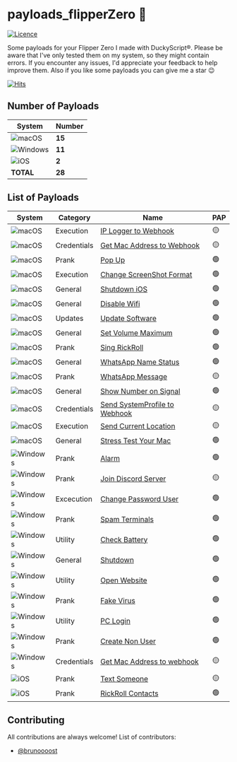 # payloads_flipperZero 🐬

[![Licence](https://img.shields.io/badge/Licence-GPLv3-%239e264c?style=for-the-badge)]([https://github.com/aleff-github/my-flipper-shits/blob/main/LICENCE](https://github.com/brunoooost/payloads_flipperZero/blob/main/LICENSE))


Some payloads for your Flipper Zero I made with DuckyScript®. Please be aware that I've only tested them on my system, so they might contain errors. If you encounter any issues, I'd appreciate your feedback to help improve them. Also if you like some payloads you can give me a star 😉

[![Hits](https://hits.seeyoufarm.com/api/count/incr/badge.svg?url=https%3A%2F%2Fgithub.com%2Fbrunoooost%2Fpayloads_flipperZero&count_bg=%235B3B90&title_bg=%23555555&icon=&icon_color=%23E7E7E7&title=views&edge_flat=false)](https://hits.seeyoufarm.com)



## Number of Payloads
|System|Number|
|--|--|
![macOS](https://img.shields.io/badge/mac%20os-000000?style=for-the-badge&logo=macos&logoColor=F0F0F0)|**15**|
|![Windows](https://img.shields.io/badge/Windows-0078D6?style=for-the-badge&logo=windows&logoColor=white)|**11**|
|![iOS](https://img.shields.io/badge/iOS-000000?style=for-the-badge&logo=ios&logoColor=white)|**2**|
|**TOTAL**|**28**|





## List of Payloads

|System|Category|Name|PAP|
|--|--|--|--|
![macOS](https://img.shields.io/badge/mac%20os-000000?style=for-the-badge&logo=macos&logoColor=F0F0F0)|Execution|[IP Logger to Webhook](https://github.com/brunoooost/payloads_flipperZero/tree/main/iOS/IPLogger-FlipZero)|🟡|
![macOS](https://img.shields.io/badge/mac%20os-000000?style=for-the-badge&logo=macos&logoColor=F0F0F0)|Credentials|[Get Mac Address to Webhook](https://github.com/brunoooost/payloads_flipperZero/tree/main/iOS/GetMacAddress-FlipZero)|🟡|
![macOS](https://img.shields.io/badge/mac%20os-000000?style=for-the-badge&logo=macos&logoColor=F0F0F0)|Prank|[Pop Up](https://github.com/brunoooost/payloads_flipperZero/tree/main/iOS/PopUp-FlipZero)|🟢|
![macOS](https://img.shields.io/badge/mac%20os-000000?style=for-the-badge&logo=macos&logoColor=F0F0F0)|Execution|[Change ScreenShot Format](https://github.com/brunoooost/payloads_flipperZero/tree/main/iOS/ChangeScreenshotFormat)|🟢|
![macOS](https://img.shields.io/badge/mac%20os-000000?style=for-the-badge&logo=macos&logoColor=F0F0F0)|General|[Shutdown iOS](https://github.com/brunoooost/payloads_flipperZero/tree/main/iOS/Shutdown-FlipZero)|🟢|
![macOS](https://img.shields.io/badge/mac%20os-000000?style=for-the-badge&logo=macos&logoColor=F0F0F0)|General|[Disable Wifi](https://github.com/brunoooost/payloads_flipperZero/tree/main/iOS/DisableWiFi-FlipZero)|🟢|
![macOS](https://img.shields.io/badge/mac%20os-000000?style=for-the-badge&logo=macos&logoColor=F0F0F0)|Updates|[Update Software](https://github.com/brunoooost/payloads_flipperZero/tree/main/iOS/UpadateSoftware-FlipZero)|🟢|
![macOS](https://img.shields.io/badge/mac%20os-000000?style=for-the-badge&logo=macos&logoColor=F0F0F0)|General|[Set Volume Maximum](https://github.com/brunoooost/payloads_flipperZero/tree/main/iOS/SetVolumeMax-FlipZero)|🟢|
![macOS](https://img.shields.io/badge/mac%20os-000000?style=for-the-badge&logo=macos&logoColor=F0F0F0)|Prank|[Sing RickRoll](https://github.com/brunoooost/payloads_flipperZero/tree/main/iOS/SingRickRoll-FlipZero)|🟢|
![macOS](https://img.shields.io/badge/mac%20os-000000?style=for-the-badge&logo=macos&logoColor=F0F0F0)|General|[WhatsApp Name Status](https://github.com/brunoooost/payloads_flipperZero/tree/main/iOS/ChangeNameWhatts-FlipZero)|🟢|
![macOS](https://img.shields.io/badge/mac%20os-000000?style=for-the-badge&logo=macos&logoColor=F0F0F0)|Prank|[WhatsApp Message ](https://github.com/brunoooost/payloads_flipperZero/tree/main/iOS/Send_WhatsApp-FlipZero)|🟡|
![macOS](https://img.shields.io/badge/mac%20os-000000?style=for-the-badge&logo=macos&logoColor=F0F0F0)|General|[Show Number on Signal](https://github.com/brunoooost/payloads_flipperZero/tree/main/iOS/ShowPhoneSignal-FlipZero)|🟢|
![macOS](https://img.shields.io/badge/mac%20os-000000?style=for-the-badge&logo=macos&logoColor=F0F0F0)|Credentials|[Send SystemProfile to Webhook](https://github.com/brunoooost/payloads_flipperZero/tree/main/iOS/SendSysInfo-FlipZero)|🟡|
![macOS](https://img.shields.io/badge/mac%20os-000000?style=for-the-badge&logo=macos&logoColor=F0F0F0)|Execution|[Send Current Location](https://github.com/brunoooost/payloads_flipperZero/tree/main/iOS/ShareCurrentLocation-FlipZero)|🟡|
![macOS](https://img.shields.io/badge/mac%20os-000000?style=for-the-badge&logo=macos&logoColor=F0F0F0)|General|[Stress Test Your Mac](https://github.com/brunoooost/payloads_flipperZero/tree/main/iOS/StressYourMac-FlipZero)|🟢|
|![Windows](https://img.shields.io/badge/Windows-0078D6?style=for-the-badge&logo=windows&logoColor=white)|Prank|[Alarm](https://github.com/brunoooost/payloads_flipperZero/tree/main/win/Alarm-FlipZero)|🟢|
![Windows](https://img.shields.io/badge/Windows-0078D6?style=for-the-badge&logo=windows&logoColor=white)|Prank|[Join Discord Server](https://github.com/brunoooost/payloads_flipperZero/tree/main/win/JoinDiscord-FlipZero)|🟡|
![Windows](https://img.shields.io/badge/Windows-0078D6?style=for-the-badge&logo=windows&logoColor=white)|Excecution|[Change Password User](https://github.com/brunoooost/payloads_flipperZero/tree/main/win/ChangePassword-FlipZero)|🟢|
![Windows](https://img.shields.io/badge/Windows-0078D6?style=for-the-badge&logo=windows&logoColor=white)|Prank|[Spam Terminals](https://github.com/brunoooost/payloads_flipperZero/tree/main/win/SpamTerminals)|🟢|
![Windows](https://img.shields.io/badge/Windows-0078D6?style=for-the-badge&logo=windows&logoColor=white)|Utility|[Check Battery](https://github.com/brunoooost/payloads_flipperZero/tree/main/win/CheckBattery-FlipZero)|🟢|
![Windows](https://img.shields.io/badge/Windows-0078D6?style=for-the-badge&logo=windows&logoColor=white)|General|[Shutdown ](https://github.com/brunoooost/payloads_flipperZero/tree/main/win/Shutdown-FlipZero)|🟢|
![Windows](https://img.shields.io/badge/Windows-0078D6?style=for-the-badge&logo=windows&logoColor=white)|Utility|[Open Website](https://github.com/brunoooost/payloads_flipperZero/tree/main/win/OpenWeb-FlipZero)|🟢|
![Windows](https://img.shields.io/badge/Windows-0078D6?style=for-the-badge&logo=windows&logoColor=white)|Prank|[Fake Virus](https://github.com/brunoooost/payloads_flipperZero/tree/main/win/FakeVirus-FlipZero)|🟢|
![Windows](https://img.shields.io/badge/Windows-0078D6?style=for-the-badge&logo=windows&logoColor=white)|Utility|[PC Login](https://github.com/brunoooost/payloads_flipperZero/tree/main/win/PCLogin-FlipZero)|🟢|
![Windows](https://img.shields.io/badge/Windows-0078D6?style=for-the-badge&logo=windows&logoColor=white)|Prank|[Create Non User](https://github.com/brunoooost/payloads_flipperZero/tree/main/win/CreateNonUser-FlipZero)|🟢|
![Windows](https://img.shields.io/badge/Windows-0078D6?style=for-the-badge&logo=windows&logoColor=white)|Credentials|[Get Mac Address to webhook](https://github.com/brunoooost/payloads_flipperZero/tree/main/win/GetMacAddress-FlipZero)|🟡|
|![iOS](https://img.shields.io/badge/iOS-000000?style=for-the-badge&logo=ios&logoColor=white)|Prank|[Text Someone ](https://github.com/brunoooost/payloads_flipperZero/tree/main/iOS/SendMessages-FlipZero)|🟡|
|![iOS](https://img.shields.io/badge/iOS-000000?style=for-the-badge&logo=ios&logoColor=white)|Prank|[RickRoll Contacts ](https://github.com/brunoooost/payloads_flipperZero/tree/main/iOS/Contact-RickRoll-FlipZero)|🟢|


## Contributing
All contributions are always welcome! List of contributors:

- [@brunoooost](https://github.com/brunoooost)

